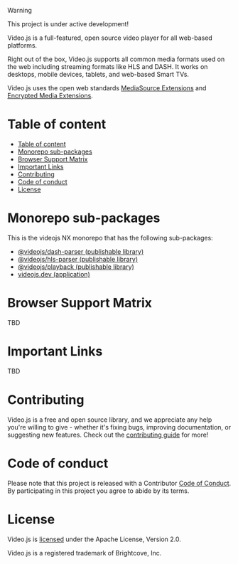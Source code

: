 > [!WARNING]
>
> This project is under active development!

Video.js is a full-featured, open source video player for all web-based platforms.

Right out of the box, Video.js supports all common media formats used on the web including streaming formats like HLS and DASH. It works on desktops, mobile devices, tablets, and web-based Smart TVs.

Video.js uses the open web standards [MediaSource Extensions](https://www.w3.org/TR/media-source/) and [Encrypted Media Extensions](https://www.w3.org/TR/encrypted-media/).

# Table of content

* [Table of content](#table-of-content)
* [Monorepo sub-packages](#monorepo-sub-packages)
* [Browser Support Matrix](#browser-support-matrix)
* [Important Links](#important-links)
* [Contributing](#contributing)
* [Code of conduct](#code-of-conduct)
* [License](#license)


# Monorepo sub-packages

This is the videojs NX monorepo that has the following sub-packages:
- [@videojs/dash-parser (publishable library)](packages/dash-parser/README.md)
- [@videojs/hls-parser (publishable library)](packages/hls-parser/README.md)
- [@videojs/playback (publishable library)](packages/playback/README.md)
- [videojs.dev (application)](packages/videojs.dev/README.md)

# Browser Support Matrix

TBD

# Important Links

TBD

# Contributing

Video.js is a free and open source library, and we appreciate any help you're willing to give - whether it's fixing bugs, improving documentation, or suggesting new features. Check out the [contributing guide](CONTRIBUTING.md) for more!

# Code of conduct

Please note that this project is released with a Contributor [Code of Conduct](CODE_OF_CONDUCT.md). By participating in this project you agree to abide by its terms.


# License

Video.js is [licensed](LICENSE) under the Apache License, Version 2.0.

Video.js is a registered trademark of Brightcove, Inc.

